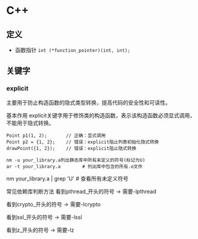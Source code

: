 # C++

## 定义

- 函数指针 `int (*function_pointer)(int, int);`

## 关键字

### explicit

主要用于防止构造函数的隐式类型转换，提高代码的安全性和可读性。

基本作用
explicit关键字用于修饰类的构造函数，表示该构造函数必须显式调用，不能用于隐式转换。

    Point p1(1, 2);       // 正确：显式调用
    Point p2 = {1, 2};    // 错误：explicit阻止列表初始化隐式转换
    drawPoint({1, 2});    // 错误：explicit阻止隐式转换

    nm -u your_library.a列出静态库中所有未定义的符号(标记为U)
    ar -t your_library.a        # 列出库中包含的所有.o文件
nm your_library.a | grep 'U' # 查看所有未定义符号

常见依赖库判断方法
看到pthread_开头的符号 → 需要-lpthread

看到crypto_开头的符号 → 需要-lcrypto

看到ssl_开头的符号 → 需要-lssl

看到z_开头的符号 → 需要-lz